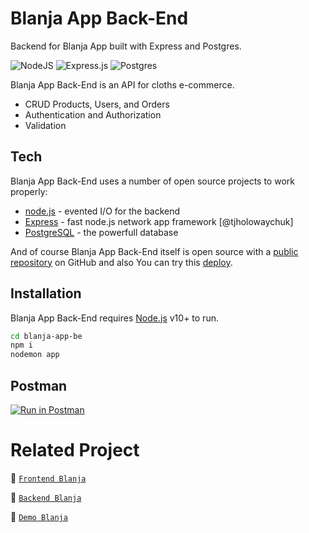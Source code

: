 # Blanja App Back-End

Backend for Blanja App built with Express and Postgres.

![NodeJS](https://img.shields.io/badge/node.js-6DA55F?style=for-the-badge&logo=node.js&logoColor=white) ![Express.js](https://img.shields.io/badge/express.js-%23404d59.svg?style=for-the-badge&logo=express&logoColor=%2361DAFB) ![Postgres](https://img.shields.io/badge/postgres-%23316192.svg?style=for-the-badge&logo=postgresql&logoColor=white)

Blanja App Back-End is an API for cloths e-commerce.

- CRUD Products, Users, and Orders
- Authentication and Authorization
- Validation

## Tech

Blanja App Back-End uses a number of open source projects to work properly:

- [node.js](https://nodejs.org/) - evented I/O for the backend
- [Express](https://expressjs.com/) - fast node.js network app framework [@tjholowaychuk]
- [PostgreSQL](https://www.postgresql.org/) - the powerfull database

And of course Blanja App Back-End itself is open source with a [public repository](https://github.com/abubakar-adeni) on GitHub and also You can try this [deploy](https://).

## Installation

Blanja App Back-End requires [Node.js](https://nodejs.org/) v10+ to run.

```sh
cd blanja-app-be
npm i
nodemon app
```

## Postman

[![Run in Postman](https://run.pstmn.io/button.svg)](https://documenter.getpostman.com/view/20247883/2s946k6WDF)

# Related Project

:rocket: [`Frontend Blanja`](https://github.com/abubakar-adeni/blanja)

:rocket: [`Backend Blanja`](https://github.com/abubakar-adeni/blanja-app-be)

:rocket: [`Demo Blanja`](https://blanja-fe-zeta.vercel.app/)
